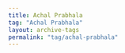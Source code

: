 ```yaml
---
title: Achal Prabhala
tag: "Achal Prabhala"
layout: archive-tags
permalink: "tag/achal-prabhala"
---
```

